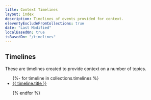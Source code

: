 ```yaml
---
title: Context Timelines
layout: index
description: Timelines of events provided for context.
eleventyExcludeFromCollections: true
date: "Last Modified"
localBasedOn: true
isBasedOn: "/timelines"
---
```


## Timelines

These are timelines created to provide context on a number of topics.

<ul>
{%- for timeline in collections.timelines %}

<li> <a href="{{ site.site_url }}/timeline/{{ timeline.slug }}"> {{ timeline.title }} </a> </li>

{% endfor %}
</ul>

